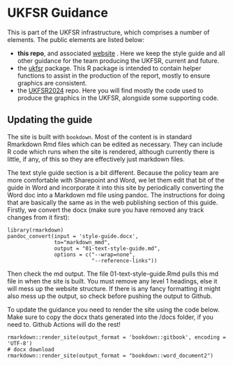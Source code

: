 # UKFSR Guidance

This is part of the UKFSR infrastructure, which comprises a number of elements.
The public elements are listed below:

- **this repo**, and associated [website](https://foodchainstats.github.io/ukfsr-docs/)
. Here we keep the style guide and all other guidance for the team producing the
UKFSR, current and future.
- the [ukfsr](https://github.com/FoodchainStats/ukfsr) package. This R package is intended to contain helper functions to assist in the production of the report, mostly to ensure graphics are consistent.
- the [UKFSR2024](https://github.com/Defra-Data-Science-Centre-of-Excellence/UKFSR2024) repo. Here you will find mostly the code used to produce the graphics in the UKFSR, alongside some supporting code.


## Updating the guide

The site is built with `bookdown`. Most of the content is in standard Rmarkdown
Rmd files which can be edited as necessary. They can include R code which runs
when the site is rendered, although currently there is little, if any, of this
so they are effectively just markdown files.

The text style guide section is a bit different. Because the policy team are
more comfortable with Sharepoint and Word, we let them edit that bit of the
guide in Word and incorporate it into this site by periodically converting the
Word doc into a Markdown md file using pandoc. The instructions for doing that
are basically the same as in the web publishing section of this guide. Firstly,
we convert the docx (make sure you have removed any track changes from it
first):

```
library(rmarkdown)
pandoc_convert(input = 'style-guide.docx',
               to="markdown_mmd",
               output = "01-text-style-guide.md", 
               options = c("--wrap=none",
                           "--reference-links"))
```

Then check the md output. The file 01-text-style-guide.Rmd pulls this md file in
when the site is built. You must remove any level 1 headings, else it will 
mess up the website structure. If there is any fancy formatting it might also
mess up the output, so check before pushing the output to Github.

To update the guidance you need to render the site using the code below. Make
sure to copy the docx thats generated into the /docs folder, if you need to.
Github Actions will do the rest!

```
rmarkdown::render_site(output_format = 'bookdown::gitbook', encoding = 'UTF-8')
# docx download
rmarkdown::render_site(output_format = "bookdown::word_document2")

```